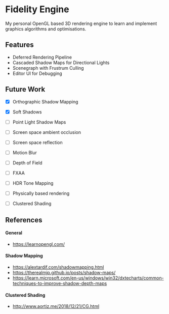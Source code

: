 # Fidelity Engine
My personal OpenGL based 3D rendering engine to learn and implement graphics algorithms and optimisations.

## Features
- Deferred Rendering Pipeline
- Cascaded Shadow Maps for Directional Lights
- Scenegraph with Frustrum Culling
- Editor UI for Debugging

## Future Work
- [x] Orthographic Shadow Mapping
- [x] Soft Shadows
- [ ] Point Light Shadow Maps
- [ ] Screen space ambient occlusion
- [ ] Screen space reflection
- [ ] Motion Blur
- [ ] Depth of Field
- [ ] FXAA
- [ ] HDR Tone Mapping
- [ ] Physically based rendering
- [ ] Clustered Shading 


## References
#### General
* https://learnopengl.com/
#### Shadow Mapping
* https://alextardif.com/shadowmapping.html
* https://therealmjp.github.io/posts/shadow-maps/
* https://learn.microsoft.com/en-us/windows/win32/dxtecharts/common-techniques-to-improve-shadow-depth-maps
#### Clustered Shading
* http://www.aortiz.me/2018/12/21/CG.html
